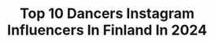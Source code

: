 ---
title: Top 10 Dancers Instagram Influencers In Finland In 2024
description: >-
  Find top dancers Instagram influencers in Finland in 2024. Most popular hashtags: #finland #summer #dance.
platform: Instagram
hits: 16
text_top: Identify the best Instagram accounts on inBeat.
text_bottom: inBeat holds 16 Instagram influencers like this in Finland for you to connect with.
profiles:
  - username: "jasmingeselle"
    fullname: >-
      JASMIN GESELLE  🇫🇮
    bio: >-
      🔸 DANCER | CHOREOGRAPHER 🔸 TEAM @celsiussuomi
    location: "Finland"
    followers: 6051
    engagement: 939
    commentsToLikes: 0.027301
    id: ck6tzmucjamy50j71feg1ho3z
    verified: false
    hashtags: "#iciw, #dancer, #wellness, #iciwfamily"
  - username: "veerajjulia"
    fullname: >-
      V E E R A  V I R T A
    bio: >-
      🇫🇮 24, Tampere⁣ 🇧🇷 Samba dancer&teacher⁣⁣ 🇷🇺 Language uni student⁣ 🎙Podcaster @ihmeellinenitapodcast ⁣ ⁣ 💪🏽@diamond.athlete -treeniohjelmat👇🏼
    location: "Finland"
    followers: 48592
    engagement: 1221
    commentsToLikes: 0.007342
    id: ck5zwvh416u670i14efq5wu72
    verified: false
    hashtags: "#maybeauty, #theincrediblefacekit, #facekit, #lamps4makeup"
  - username: "jenniekarri"
    fullname: >-
      Jennie Kari
    bio: >-
      Everyday life as a.. 💃🏽 Gogo dancer who loves to shuffle @jennieshuffle 🧡🌱 Plantbased-lifestyler, coding-lover ‼️ SHUFFLE-TUNNIT🔥👇🏾👇🏾
    location: "Finland"
    followers: 7377
    engagement: 1832
    commentsToLikes: 0.062832
    id: ck0w5fz5i3gik0i19zledfvx2
    verified: false
    hashtags: "#shuffle, #dance, #tanssi, #espressohouse"
  - username: "jurgih"
    fullname: >-
      
    bio: >-
      * Dancer, director, performer, communication & stress coach * 🏠 in 🇫🇮 & 🇫🇷
    location: "Finland"
    followers: 20440
    engagement: 754
    commentsToLikes: 0.026291
    id: ck6uaap892hlw0j71t9aamis8
    verified: false
    hashtags: "#plantstand, #flowerstagram, #beardnation, #menanddogs"
  - username: "anttonlaine"
    fullname: >-
      Antton Laine
    bio: >-
      Creative Choreographer,Gymnastic Coach and Dancer from Helsinki Finland ❤🇫🇮🌍
    location: "Finland"
    followers: 6443
    engagement: 732
    commentsToLikes: 0.030756
    id: ck55midfh40xc0i11tv8vbwsv
    verified: false
    hashtags: "#summer, #agg, #nature, #minetit"
  - username: "helenarngman"
    fullname: >-
      Helena Rängman
    bio: >-
      Actress•Singer•Musician•Dancer•Coach She/Her Evita @seinajoenkaupunginteatteri Director @tampereen_nuorisoteatteri Ambassador @alignfitnessbyallie
    location: "Finland"
    followers: 17714
    engagement: 238
    commentsToLikes: 0.016764
    id: ck5bvfjfujk140i11je991pkd
    verified: false
    hashtags: "#musicalartist, #singer, #actress, #musical"
  - username: "josefiinakotajarvi"
    fullname: >-
      Josefiina Kotajärvi
    bio: >-
      Dancer | Finland kotajarvijosefiina@gmail.com @d.oubledate @prpldc @visuals.ko ”Been Said”
    location: "Finland"
    followers: 6038
    engagement: 1392
    commentsToLikes: 0.027142
    id: ck6tzmxcoang20j71ggnqbcc0
    verified: false
    hashtags: "#hampaidenvalkaisu, #swedishbrand, #maybelline, #collaboration"
  - username: "minnamimz"
    fullname: >-
      🇫🇮DHQ Minna Mimz
    bio: >-
      👑 DHQ OF FINLAND 2019/2020 💛💚🖤 || Dancer, dance teacher 👑 Member of @rarebastards 📍Finland || ➡ willman.minna@gmail.com
    location: "Finland"
    followers: 4086
    engagement: 935
    commentsToLikes: 0.175826
    id: ck5c71b9k6mac0i11gt3ogiww
    verified: false
    hashtags: "#helsinki, #minnamimz, #dancer, #dancehallfinland"
  - username: "kimberlyidigpio"
    fullname: >-
      Kimberly Michelle
    bio: >-
      Imaginist ➿ Creator Dancer | Choreographer kimberlyidigpio.com 📍 Helsinki, Finland
    location: "Finland"
    followers: 2466
    engagement: 1302
    commentsToLikes: 0.052608
    id: ck6tzmto2ams50j7131ufcvhx
    verified: false
    hashtags: "#teamk, #bringingcolorback, #kimberlyidigpiochoreography, #pikkukimmo"
  - username: "vanessastbn"
    fullname: >-
      𝐕𝐚𝐧𝐞𝐬𝐬𝐚 𝐒𝐭𝐢𝐞𝐛𝐞𝐧 | 𝐃𝐚𝐧𝐜𝐞𝐫
    bio: >-
      𝙱𝚊𝚕𝚕𝚎𝚝 @ballettatelier🩰 19 | 𝙷𝙽, 𝙶𝚎𝚛𝚖𝚊𝚗𝚢🇩🇪 𝚂𝚎𝚌𝚘𝚗𝚍 𝙰𝚌𝚌𝚘𝚞𝚗𝚝 @vanessa_24.8
    location: "Finland"
    followers: 2071
    engagement: 1804
    commentsToLikes: 0.081324
    id: ckf5xfapovgd90j23178si93d
    verified: false
    hashtags: "#worldwideballet, #balletincity, #pointeshoes, #balleteverywhere"
---